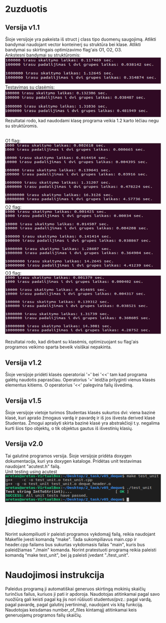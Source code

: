 # 2uzduotis

## Versija v1.1

Šioje versijoje yra pakeista iš struct į class tipo duomenų saugojimą. Atlikti bandymai naudojant vector konteinerį su struktūra bei klase. Atlikti bandymai su skirtingais optimizavimo flag'ais O1, O2, O3.</br>
Ankstesni bandymai su struktūromis: </br>
![struct_vector](vector_struct_compare.png)</br>
Testavimas su clasėmis: </br>
![class_vector](class_vector_compare.png)</br>
Rezultatai rodo, kad naudodami klasę programa veikia 1.2 karto lėčiau negu su struktūromis.</br>
</br>


O1 flag:</br>
![01_flag](01_flag.png)</br>
O2 flag:</br>
![02_flag](02_flag.png)</br>
O3 flag:</br>
![03_flag](03_flag.png)</br>

Rezultatai rodo, kad dirbant su klasėmis, optimizuojant su flag'ais programos veikimo sparta beveik visiškai nepakinta.

## Versija v1.2

Šioje versijoje pridėti klasės operatoriai '=' bei '<<' tam kad programa galėtų naudotis paprasčiau. Operatorius '=' leidžia prilyginti vienus klasės elementus kitiems. O operatorius '<<' palegvina failų išvedimą.
## Versija v1.5

Šioje versijoje vietoje turimos Studentas klasės sukurtos dvi: viena bazinė klasė, kuri aprašo žmogaus vardą ir pavardę ir iš jos išvesta derived klasė Studentas. Žmogui aprašyti skirta bazinė klasė yra abstrakčioji t.y. negalima kurti šios tipo objektų, o tik objektus gautus iš išvestinių klasių.

## Versija v2.0

Tai galutinė programos versija. Šioje versijoje pridėta doxygen dokumentacija, kuri yra doxygen kataloge. Pridėtas unit testavimas naudojant "acutest.h" failą. 
</br>
Unit testing using acutest
![UnitTest](unit_testing.png)</br>

# Įdiegimo instrukcija

Norint sukompiliuoti ir paleisti programos vykdomajį failą, reikia naudojant Makefile įvesti komandą "make". Tada sukompiliavus main.cpp ir header.cpp failams bus sukurtas vykdomasis failas "main", kuris bus paleidžiamas "./main" komanda. Norint pratestuoti programą reikia paleisti komandą "make test_unit", bei ją paleisti įvedant "./test_unit".

# Naudojimosi instrukcija

Paleidus programą ji automatiškai generuos skirtingą mokinių skaičių turinčius failus, kuriuos ji pati ir apdoroja. Naudotojas atitinkamai pagal savo nuožiūrą gali keisti pagal ką jis nori rūšiuoti studentus(pvz.: pagal vardą, pagal pavardę, pagal galutinį įvertinimą), naudojant vis kitą funkciją. Naudotojas keisdamas number_of_files kintamąjį atitinkamai keis generuojamų programos failų skaičių.
